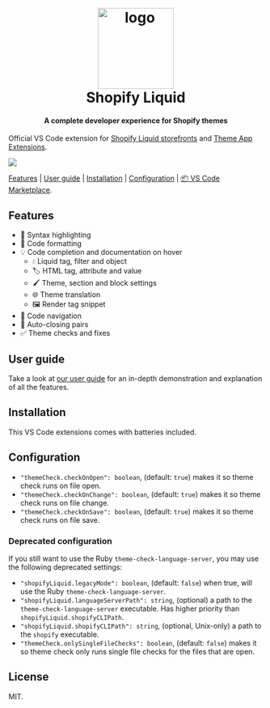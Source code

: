 <h1 align="center" style="position: relative;" >
  <br>
    <img src="https://github.com/Shopify/theme-check-vscode/blob/main/images/shopify_glyph.png?raw=true" alt="logo" width="150" height="160">
  <br>
  Shopify Liquid
</h1>

<h4 align="center">A complete developer experience for Shopify themes</h4>

Official VS Code extension for [Shopify Liquid storefronts](https://shopify.dev/docs/themes) and [Theme App Extensions](https://shopify.dev/docs/apps/online-store/theme-app-extensions).

![](https://github.com/Shopify/theme-check-vscode/blob/feature/readme-revamp/images/demo.gif?raw=true)

[Features](#features) | [User guide](#user-guide) | [Installation](#installation) | [Configuration](#configuration) | [📦 VS Code Marketplace](https://marketplace.visualstudio.com/items?itemName=shopify.theme-check-vscode).

## Features

* 🎨 Syntax highlighting
* 💅 Code formatting
* 💡 Code completion and documentation on hover
  * 💧 Liquid tag, filter and object
  * 🏷️ HTML tag, attribute and value
  * 🖌️ Theme, section and block settings
  * 🌐 Theme translation
  * 🖼️ Render tag snippet
* 🔎 Code navigation
* 🎎 Auto-closing pairs
* ✅ Theme checks and fixes

## User guide

Take a look at [our user guide](https://shopify.dev/docs/themes/tools/shopify-liquid-vscode) for an in-depth demonstration and explanation of all the features.

## Installation

This VS Code extensions comes with batteries included.

## Configuration

- `"themeCheck.checkOnOpen": boolean`, (default: `true`) makes it so theme check runs on file open.
- `"themeCheck.checkOnChange": boolean`, (default: `true`) makes it so theme check runs on file change.
- `"themeCheck.checkOnSave": boolean`, (default: `true`) makes it so theme check runs on file save.

### Deprecated configuration

If you still want to use the Ruby `theme-check-language-server`, you may use the following deprecated settings:

- `"shopifyLiquid.legacyMode": boolean`, (default: `false`) when true, will use the Ruby `theme-check-language-server`.
- `"shopifyLiquid.languageServerPath": string`, (optional) a path to the `theme-check-language-server` executable. Has higher priority than `shopifyLiquid.shopifyCLIPath`.
- `"shopifyLiquid.shopifyCLIPath": string`, (optional, Unix-only) a path to the `shopify` executable.
- `"themeCheck.onlySingleFileChecks": boolean`, (default: `false`) makes it so theme check only runs single file checks for the files that are open.

## License

MIT.
